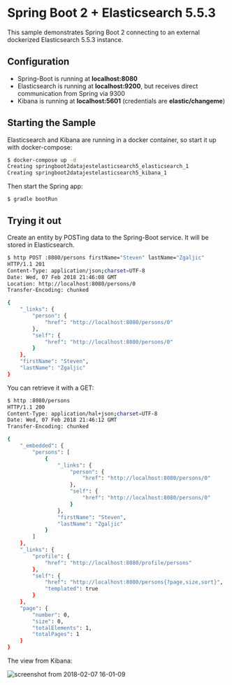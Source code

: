 # Spring Boot 2 + Elasticsearch 5.5.3

This sample demonstrates Spring Boot 2 connecting to an external dockerized Elasticsearch 5.5.3 instance.

## Configuration

* Spring-Boot is running at **localhost:8080**
* Elasticsearch is running at **localhost:9200**, but receives direct communication from Spring via 9300
* Kibana is running at **localhost:5601** (credentials are **elastic/changeme**)

## Starting the Sample

Elasticsearch and Kibana are running in a docker container, so start it up with docker-compose:

```bash
$ docker-compose up -d
Creating springboot2datajestelasticsearch5_elasticsearch_1
Creating springboot2datajestelasticsearch5_kibana_1
```

Then start the Spring app:

```
$ gradle bootRun
```

## Trying it out

Create an entity by POSTing data to the Spring-Boot service. It will be stored in Elasticsearch.

```bash
$ http POST :8080/persons firstName="Steven" lastName="Zgaljic"
HTTP/1.1 201 
Content-Type: application/json;charset=UTF-8
Date: Wed, 07 Feb 2018 21:46:08 GMT
Location: http://localhost:8080/persons/0
Transfer-Encoding: chunked

{
    "_links": {
        "person": {
            "href": "http://localhost:8080/persons/0"
        },
        "self": {
            "href": "http://localhost:8080/persons/0"
        }
    },
    "firstName": "Steven",
    "lastName": "Zgaljic"
}
```

You can retrieve it with a GET:

```bash
$ http :8080/persons
HTTP/1.1 200 
Content-Type: application/hal+json;charset=UTF-8
Date: Wed, 07 Feb 2018 21:46:12 GMT
Transfer-Encoding: chunked

{
    "_embedded": {
        "persons": [
            {
                "_links": {
                    "person": {
                        "href": "http://localhost:8080/persons/0"
                    },
                    "self": {
                        "href": "http://localhost:8080/persons/0"
                    }
                },
                "firstName": "Steven",
                "lastName": "Zgaljic"
            }
        ]
    },
    "_links": {
        "profile": {
            "href": "http://localhost:8080/profile/persons"
        },
        "self": {
            "href": "http://localhost:8080/persons{?page,size,sort}",
            "templated": true
        }
    },
    "page": {
        "number": 0,
        "size": 0,
        "totalElements": 1,
        "totalPages": 1
    }
}
```

The view from Kibana:

![screenshot from 2018-02-07 16-01-09](https://user-images.githubusercontent.com/26745523/35944104-f9cce15a-0c20-11e8-9d9c-86c5fd9d77bc.png)
